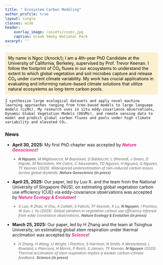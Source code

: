```yaml
---
title: " Ecosystem Carbon Modeling"
author_profile: true
layout: single
classes: wide
header:
    overlay_image: /assets/cover.jpg
    caption: Greak Smoky National Park
excerpt: ''
---
```



<div style="background-color: #fbefcf; color: black; padding: 10px;">
    My name is Ngoc (/knock/); I am a 4th-year PhD Candidate at the University of California, Berkeley, supervised by Prof. Trevor Keenan. I follow the footprint of CO₂ fluxes in our ecosystems to understand the extent to which global vegetation and soil microbes capture and release CO₂ under current climate variability. My work has crucial applications in evaluating and informing nature-based climate solutions that utilize natural ecosystems as long-term carbon pools.
</div>

    I synthesize large ecological datasets and apply novel machine learning approaches ranging from tree-based models to large language models (LLMs). My research uses in situ eddy-covariance observations, Dynamic Global Vegetation Models (DGVMs), and remote sensing data to model and predict global carbon fluxes and pools under high climate variability and elevated CO₂.


### News
* **April 30, 2025:** My first PhD chapter was accepted by <span style="color:#e7298a; font-style: italic;"><strong><em>Nature Geoscience</em></strong></span>!
  <ul style="font-size:85%; margin-top:4px;">
    <li><span style="color:#666666; font-style: italic;">
      <strong>N Nguyen</strong>, M Migliavacca, M Bassiouni, D Baldocchi, L Gherardi, J Green, D Papale, M Reichstein, KH Cohrs, C Alessandro, TD Nguyen, H Nguyen, Q Nguyen, TF Keenan (2025). Widespread underestimation of rain-induced carbon losses across global drylands. <strong>Nature Geoscience (in press)</strong>
    </span></li>
  </ul>

* **April 25, 2025:** Our paper, led by Luo X. and the team from the National University of Singapore (NUS), on estimating global vegetation carbon use efficiency (CUE) via eddy-covariance observations was accepted by <span style="color:#e7298a; font-style: italic;"><strong><em>Nature Ecology & Evolution</em></strong></span>!
  <ul style="font-size:85%; margin-top:4px;">
    <li><span style="color:#666666; font-style: italic;">
      X Luo, R Zhao, H Chu, A Collalti, S Fatichi, TF Keenan, X Lu, <strong>N Nguyen</strong>, I Prentice, W Sun, L Yu (2025). Global variation in vegetation carbon use efficiency inferred from eddy covariance observations. <strong>Nature Ecology & Evolution (in press)</strong>
    </span></li>
  </ul>

* **March 25, 2025:** Our paper, led by H Zhang and the team at Tsinghua University, on estimating global stem respiration under thermal acclimation was accepted by <span style="color:#e7298a; font-style: italic;"><strong><em>Science</em></strong></span>!
  <ul style="font-size:85%; margin-top:4px;">
    <li><span style="color:#666666; font-style: italic;">
      H Zhang, H Wang, IJ Wright, I Prentice, S Harrison, N Smith, A Westerband, L Rowland, L Plavcová, H Morris, P Reich, S Jansen, TF Keenan, <strong>N Nguyen</strong> (2025). Thermal acclimation of stem respiration implies a weaker carbon-climate feedback. <strong>Science (in press)</strong>
    </span></li>
  </ul>



  

